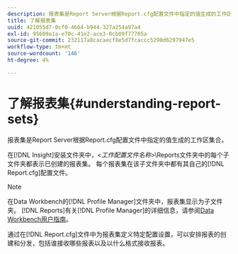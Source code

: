 ```yaml
---
description: 报表集是Report Server根据Report.cfg配置文件中指定的值生成的工作区集合。
title: 了解报表集
uuid: 421055d7-0cf0-4664-b944-327a254a97a4
exl-id: 95609a1a-e70c-41e2-ace3-0cb09f77705a
source-git-commit: 232117a8cacaecf8e5d7fcaccc5290d6297947e5
workflow-type: tm+mt
source-wordcount: '146'
ht-degree: 4%

---
```


# 了解报表集{#understanding-report-sets}

报表集是Report Server根据Report.cfg配置文件中指定的值生成的工作区集合。

在[!DNL Insight]安装文件夹中，&lt;*工作配置文件名称*>\Reports文件夹中的每个子文件夹都表示已创建的报表集。 每个报表集在该子文件夹中都有其自己的[!DNL Report.cfg]配置文件。

>[!NOTE]
>
>在Data Workbench的[!DNL Profile Manager]文件夹中，报表集显示为子文件夹。 [!DNL Reports]有关[!DNL Profile Manager]的详细信息，请参阅[Data Workbench用户指南](https://experienceleague.adobe.com/docs/data-workbench/using/home.html#Data_Workbench_Help)。

通过在[!DNL Report.cfg]文件中为报表集定义特定配置设置，可以安排报表的创建和分发，包括谁接收哪些报表以及以什么格式接收报表。
